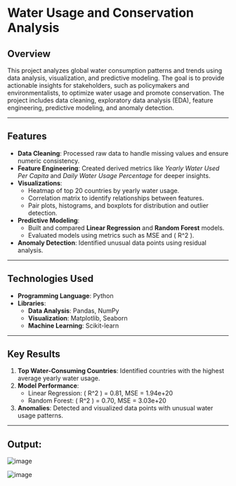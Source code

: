 # **Water Usage and Conservation Analysis**

## **Overview**
This project analyzes global water consumption patterns and trends using data analysis, visualization, and predictive modeling. The goal is to provide actionable insights for stakeholders, such as policymakers and environmentalists, to optimize water usage and promote conservation. The project includes data cleaning, exploratory data analysis (EDA), feature engineering, predictive modeling, and anomaly detection.

---

## **Features**
- **Data Cleaning**: Processed raw data to handle missing values and ensure numeric consistency.
- **Feature Engineering**: Created derived metrics like *Yearly Water Used Per Capita* and *Daily Water Usage Percentage* for deeper insights.
- **Visualizations**:
  - Heatmap of top 20 countries by yearly water usage.
  - Correlation matrix to identify relationships between features.
  - Pair plots, histograms, and boxplots for distribution and outlier detection.
- **Predictive Modeling**:
  - Built and compared **Linear Regression** and **Random Forest** models.
  - Evaluated models using metrics such as MSE and \( R^2 \).
- **Anomaly Detection**: Identified unusual data points using residual analysis.

---

## **Technologies Used**
- **Programming Language**: Python  
- **Libraries**:
  - **Data Analysis**: Pandas, NumPy
  - **Visualization**: Matplotlib, Seaborn
  - **Machine Learning**: Scikit-learn

---

## **Key Results**
1. **Top Water-Consuming Countries**: Identified countries with the highest average yearly water usage.
2. **Model Performance**:
   - Linear Regression: \( R^2 \) = 0.81, MSE = 1.94e+20
   - Random Forest: \( R^2 \) = 0.70, MSE = 3.03e+20
3. **Anomalies**: Detected and visualized data points with unusual water usage patterns.

---
## Output:
![image](https://github.com/user-attachments/assets/14a86e6a-d49b-49ac-a1bd-4f62db050bf5)

![image](https://github.com/user-attachments/assets/0b6c8472-13d7-4188-8fa1-192dec698b5b)




